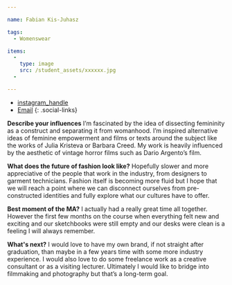 ```yaml
---

name: Fabian Kis-Juhasz

tags:
  - Womenswear

items:
  -
    type: image
    src: /student_assets/xxxxxx.jpg
  -

---
```


* [instagram_handle](https://www.instagram.com/fabiankisjuhasz/)
* [Email](mailto:fabian.kis-juhasz@network.rca.ac.uk)
{: .social-links}

**Describe your influences**
I’m fascinated by the idea of dissecting femininity as a construct and separating it from womanhood. I’m inspired alternative ideas of feminine empowerment and films or texts around the subject like the works of Julia Kristeva or Barbara Creed. My work is heavily influenced by the aesthetic of vintage horror films such as Dario Argento’s film.

**What does the future of fashion look like?**
Hopefully slower and more appreciative of the people that work in the industry, from designers to garment technicians. Fashion itself is becoming more fluid but I hope that we will reach a point where we can disconnect ourselves from pre-constructed identities and fully explore what our cultures have to offer.

**Best moment of the MA?**
I actually had a really great time all together. However the first few months on the course when everything felt new and exciting and our sketchbooks were still empty and our desks were clean is a feeling I will always remember.

**What's next?**
I would love to have my own brand, if not straight after graduation, than maybe in a few years time with some more industry experience. I would also love to do some freelance work as a creative consultant or as a visiting lecturer. Ultimately I would like to bridge into filmmaking and photography but that’s a long-term goal.
